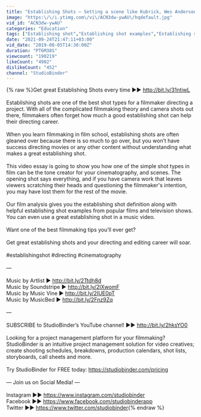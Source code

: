 ```yaml
---
title: "Establishing Shots — Setting a scene like Kubrick, Wes Anderson, and Michael Bay"
image: "https:\/\/i.ytimg.com\/vi\/ACN3dw-ywAU\/hqdefault.jpg"
vid_id: "ACN3dw-ywAU"
categories: "Education"
tags: ["Establishing shot","Establishing shot examples","Establishing shot definition"]
date: "2021-09-24T21:47:11+03:00"
vid_date: "2019-08-05T14:30:00Z"
duration: "PT6M38S"
viewcount: "190219"
likeCount: "4902"
dislikeCount: "452"
channel: "StudioBinder"
---
```

{% raw %}Get great Establishing Shots every time ►► <a rel="nofollow" target="blank" href="http://bit.ly/31ntiwL">http://bit.ly/31ntiwL</a><br /><br />Establishing shots are one of the best shot types for a filmmaker directing a project. With all of the complicated filmmaking theory and camera shots out there, filmmakers often forget how much a good establishing shot can help their directing career.  <br /><br />When you learn filmmaking in film school, establishing shots are often gleaned over because there is so much to go over, but you won’t have success directing movies or any other content without understanding what makes a great establishing shot. <br /><br />This video essay is going to show you how one of the simple shot types in film can be the tone creator for your cinematography, and scenes. The opening shot says everything, and if you have camera work that leaves viewers scratching their heads and questioning the filmmaker's intention, you may have lost them for the rest of the movie.  <br /><br />Our film analysis gives you the establishing shot definition along with helpful establishing shot examples from popular films and television shows. You can even use a great establishing shot in a music video. <br /><br />Want one of the best filmmaking tips you’ll ever get?<br /><br />Get great establishing shots and your directing and editing career will soar. <br /><br />#establishingshot #directing #cinematography<br /><br />—<br /><br />Music by Artlist ► <a rel="nofollow" target="blank" href="http://bit.ly/2Ttdh8d">http://bit.ly/2Ttdh8d</a><br />Music by Soundstripe ► <a rel="nofollow" target="blank" href="http://bit.ly/2IXwomF">http://bit.ly/2IXwomF</a><br />Music by Music Vine ► <a rel="nofollow" target="blank" href="http://bit.ly/2IUE0pT">http://bit.ly/2IUE0pT</a><br />Music by MusicBed ► <a rel="nofollow" target="blank" href="http://bit.ly/2Fnz9Zq">http://bit.ly/2Fnz9Zq</a><br /><br />—<br /><br />SUBSCRIBE to StudioBinder’s YouTube channel! ►► <a rel="nofollow" target="blank" href="http://bit.ly/2hksYO0">http://bit.ly/2hksYO0</a><br /><br />Looking for a project management platform for your filmmaking? StudioBinder is an intuitive project management solution for video creatives; create shooting schedules, breakdowns, production calendars, shot lists, storyboards, call sheets and more.<br /><br />Try StudioBinder for FREE today: <a rel="nofollow" target="blank" href="https://studiobinder.com/pricing">https://studiobinder.com/pricing</a><br /><br />—  Join us on Social Media! — <br /><br />Instagram ►► <a rel="nofollow" target="blank" href="https://www.instagram.com/studiobinder">https://www.instagram.com/studiobinder</a><br />Facebook ►► <a rel="nofollow" target="blank" href="https://www.facebook.com/studiobinderapp">https://www.facebook.com/studiobinderapp</a><br />Twitter ►► <a rel="nofollow" target="blank" href="https://www.twitter.com/studiobinder">https://www.twitter.com/studiobinder</a>{% endraw %}
